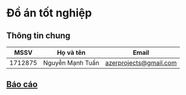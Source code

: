 # Đồ án tốt nghiệp

## Thông tin chung

| MSSV    | Họ và tên        | Email                  |
| ------- | ---------------- | ---------------------- |
| 1712875 | Nguyễn Mạnh Tuấn | azerprojects@gmail.com |

## [Báo cáo](https://www.overleaf.com/2622833336xdsvcxhgyjpr)
